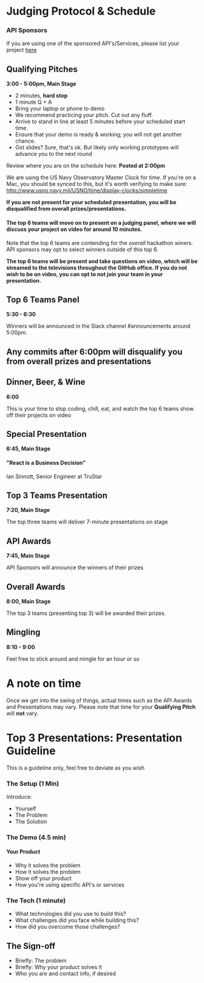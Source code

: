 # Judging Protocol & Schedule

### API Sponsors
If you are using one of the sponsored API's/Services, please list your project [here](https://docs.google.com/spreadsheets/d/1-_5Eqf50zVhewO-NVNBrYfEV_L3rRCi_GtlMZVtcex0/edit?usp=sharing)

## Qualifying Pitches
**3:00 - 5:00pm, Main Stage**

* 2 minutes, **hard stop**
* 1 minute Q + A
* Bring your laptop or phone to demo
* We recommend practicing your pitch. Cut out any fluff.
* Arrive to stand in line at least 5 minutes before your scheduled start time.
* Ensure that your demo is ready & working; you will not get another chance.
* Got slides? Sure, that's ok. But likely only working prototypes will advance you to the next round


Review where you are on the schedule here: **Posted at 2:00pm**

We are using the US Navy Observatory Master Clock for time. If you're on a Mac, you should be synced to this, but it's worth verifying to make sure:
http://www.usno.navy.mil/USNO/time/display-clocks/simpletime

**If you are not present for your scheduled presentation, you will be disqualified from overall prizes/presentations.**

#### The top 6 teams will move on to present on a judging panel, where we will discuss your project on video for around 10 minutes.

Note that the top 6 teams are contending for the *overall* hackathon winers. API sponsors may opt to select winners outside of this top 6.

**The top 6 teams will be present and take questions on video, which will be streamed to the televisions throughout the GitHub office. If you do not wish to be on video, you can opt to not join your team in your presentation.**

## Top 6 Teams Panel
**5:30 - 6:30**

Winners will be announced in the Slack channel #announcements around 5:00pm.

## Any commits after 6:00pm will disqualify you from overall prizes and presentations

## Dinner, Beer, & Wine
**6:00**

This is your time to stop coding, chill, eat, and watch the top 6 teams show off their projects on video


## Special Presentation
**6:45, Main Stage**
#### "React is a Business Decision"
Ian Sinnott, Senior Engineer at TruStar

## Top 3 Teams Presentation
**7:20, Main Stage**

The top three teams will deliver 7-minute presentations on stage

## API Awards
**7:45, Main Stage**

API Sponsors will announce the winners of their prizes

## Overall Awards
**8:00, Main Stage**

The top 3 teams (presenting top 3) will be awarded their prizes.

## Mingling
**8:10 - 9:00**

Feel free to stick around and mingle for an hour or so


# A note on time

Once we get into the swing of things, actual times such as the API Awards and Presentations may vary. Please note that time for your **Qualifying Pitch** will **not** vary.

# Top 3 Presentations: Presentation Guideline
This is a guideline only, feel free to deviate as you wish 

### The Setup (1 Min)
Introduce:
* Yourself
* The Problem
* The Solution

### The Demo (4.5 min)
#### Your Product
* Why it solves the problem
* How it solves the problem
* Show off your product
* How you're using specific API's or services

### The Tech (1 minute)
* What technologies did you use to build this?
* What challenges did you face while building this?
* How did you overcome those challenges?

## The Sign-off
* Briefly: The problem
* Briefly: Why your product solves it
* Who you are and contact info, if desired
